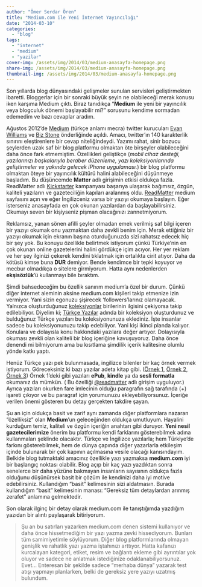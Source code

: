 ```yaml
---
author: "Ömer Serdar Ören"
title: "Medium.com ile Yeni İnternet Yayıncılığı"
date: "2014-03-10"
categories: 
  - "blog"
tags: 
  - "internet"
  - "medium"
  - "yazilar"
cover-img: /assets/img/2014/03/medium-anasayfa-homepage.png
share-img: /assets/img/2014/03/medium-anasayfa-homepage.png
thumbnail-img: /assets/img/2014/03/medium-anasayfa-homepage.png
---
```



Son yıllarda blog dünyasındaki gelişmeler sunulan servisleri geliştirmekten ibaretti. Bloggerlar için bir sonraki büyük şeyin ne olabileceği merak konusu iken karşıma Medium çıktı. Biraz tanıdıkça “**Medium** ile yeni bir yayıncılık veya blogculuk dönemi başlayabilir mi?” sorusunu kendime sormadan edemedim ve bazı cevaplar aradım.

Ağustos 2012’de [Medium](http://medium.com/) (türkçe anlamı mecra) twitter kurucuları [Evan Williams](http://en.wikipedia.org/wiki/Evan_Williams_%28entrepreneur%29) ve [Biz Stone](http://tr.wikipedia.org/wiki/Biz_Stone) önderliğinde açıldı. Amacı, twitter’ın 140 karakterlik sınırını eleştirenlere bir cevap niteliğindeydi. Yazımı rahat, sinir bozucu şeylerden uzak saf bir blog platformu olmaktan öte birşeyler olabileceğini daha önce fark etmemiştim. Özellikleri geliştikçe (_mobil cihaz desteği, yazılarınızı başkalarıyla beraber düzenleme, yazı koleksiyonlarında geliştirmeler ve yakında gelecek iPhone uygulaması._) bir blog platformu olmaktan öteye bir yayıncılık kültürü halini alabileceğini düşünmeye başladım. Bu düşüncemde **Matter** adlı girişimin etkisi oldukça fazla. ReadMatter adlı [Kickstarter](https://www.kickstarter.com/projects/readmatter/matter) kampanyası başarıya ulaşarak bağımsız, özgün, kaliteli yazıların ve gazeteciliğin kapıları aralanmış oldu. [ReadMatter](http://medium.com/matter) medium sayfasını açın ve eğer İngilizceniz varsa bir yazıyı okumaya başlayın. Eğer isterseniz anasayfada en çok okunan yazılardan da başlayabilirsiniz. Okumayı seven bir kişiyseniz pişman olacağınızı zannetmiyorum.

Reklamsız, yanan sönen afilli şeyler olmadan emek verilmiş saf bilgi içeren bir yazıyı okumak onu yazmaktan daha zevkli benim için. Merak ettiğiniz bir yazıyı okumak için ekranın başına oturduğunuzda sizi rahatsız edecek hiç bir şey yok. Bu konuyu özellikle belirtmek istiyorum çünkü Türkiye’nin en çok okunan online gazetelerini halini gördükçe içim acıyor. Her yer reklam ve her şey ilginizi çekerek kendini tıklatmak için ortalıkta cirit atıyor. Daha da kötüsü kimse buna **DUR** demiyor. Bende kendimce bir tepki koyuyor ve mecbur olmadıkça o sitelere girmiyorum. Hatta aynı nedenlerden **ekşisözlük**’ü kullanmayı bile bıraktım.

Şimdi bahsedeceğim bu özellik sanırım medium’a özel bir durum. Çünkü diğer internet aleminin aksine medium.com kişileri takip etmenize izin vermiyor. Yani sizin egonuzu şişirecek ‘followers’larınız olamayacak. Yalnızca oluşturduğunuz [koleksiyonlar](https://medium.com/collections) birilerinin ilgisini çekiyorsa takip edilebiliyor. Diyelim ki; [Türkçe Yazılar](https://medium.com/turkce-yazilar) adında bir koleksiyon oluşturdunuz ve bulduğunuz Türkçe yazıları bu koleksiyonunuza eklediniz. İşte insanlar sadece bu koleksiyonunuzu takip edebiliyor. Yani kişi ikinci planda kalıyor. Konulara ve dolayısla konu hakkındaki yazılara değer artıyor. Dolayısıyla okuması zevkli olan kaliteli bir blog içeriğine kavuşuyoruz. Daha önce denendi mi bilmiyorum ama bu kısıtlama şimdilik içerik kalitesine olumlu yönde katkı yaptı.

Henüz Türkçe yazı pek bulunmasada, ingilizce bilenler bir kaç örnek vermek istiyorum. Göreceksiniz ki bazı yazılar adeta kitap gibi. ([Örnek 1](https://medium.com/matter/9fb62a68597b), [Örnek 2](https://medium.com/editors-picks/26ab1e09632d), [Örnek 3](https://medium.com/disney-and-animation/7c0bbc7252ef)) Örnek 1’deki gibi yazıları **ePub**, **kindle** ya da **sesli formatla** okumanız da mümkün. ( Bu özelliği [@readmatter](http://medium.com/matter) adlı girişim uyguluyor.) Ayrıca yazıları okurken fare imlecinin olduğu paragrafın sağ tarafında (+) işareti çıkıyor ve bu paragraf için yorumunuzu ekleyebiliyorsunuz. İçeriğe verilen önemi gösteren bu detay gerçekten takdire şayan.

Şu an için oldukça basit ve zarif aynı zamanda diğer platformlara nazaran “özelliksiz” olan **Medium**’un geleceğinden oldukça umutluyum. Hayalini kurduğum temiz, kaliteli ve özgün içeriğin anahtarı gibi duruyor. **Yeni nesil gazetecilerimize** önerim bu platformu kendi farklarını gösterebilmek adına kullanmaları şeklinde olacaktır. Türkçe ve İngilizce yazılarla; hem Türkiye’de farkını gösterebilmek, hem de dünya çapında diğer yazarlarla etkileşim içinde bulunarak bir çok kapının açılmasına vesile olacağı kanısındayım. Belkide blog tutmaktaki amacınız özellikle yazı yazmaksa **medium.com** iyi bir başlangıç noktası olabilir. Blog açıp bir kaç yazı yazdıktan sonra senelerce bir daha yüzüne bakmayan insanların sayısının oldukça fazla olduğunu düşünürsek basit bir çözüm ile kendinizi daha iyi motive edebilirsiniz. Kullandığım “basit” kelimesinin sizi aldatmasın. Burada kullandığım “basit” kelimesinin manası: “Gereksiz tüm detaylardan arınmış zerafet” anlamına gelmektedir.

Son olarak ilginç bir detay olarak medium.com ile tanıştığımda yazdığım yazıdan bir alıntı paylaşarak bitiriyorum.

> Şu an bu satırları yazarken medium.com denen sistemi kullanıyor ve daha önce hissetmediğim bir yazı yazma zevki hissediyorum. Bunları tüm samimiyetimle söylüyorum. Diğer blog platformlarında olmayan genişlik ve rahatlık yazı yazma iştahınızı arttıyor. Hatta kafanızı kurcalayan kategori, etiket, resim ve bağlantı ekleme gibi ayrıntılar yok oluyor ve sadece ne anlatmak istediğinize odaklanabiliyorsunuz. Evet… Enteresan bir şekilde sadece “merhaba dünya” yazarak test atışı yapmayı planlarken, belki de gereksiz yere yazıyı uzatmış bulundum.
